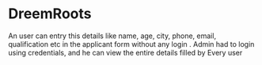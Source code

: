 # DreemRoots

An user can entry this details like name, age, city, phone, email, qualification etc in the applicant form without any login . 
Admin had to login using credentials, and he can view the entire details filled by Every user

